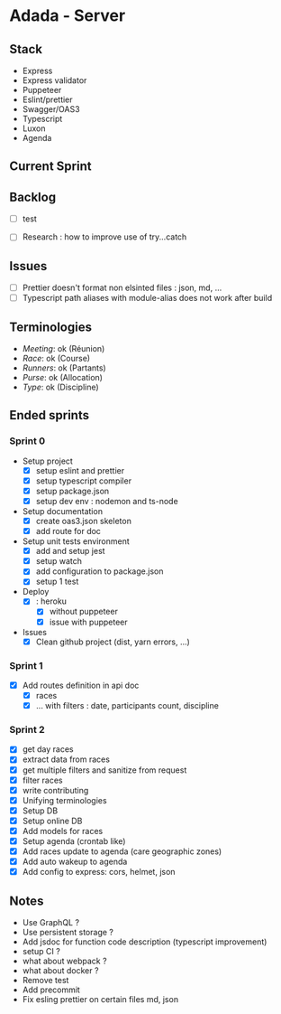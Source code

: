 # Adada - Server

## Stack
- Express
- Express validator
- Puppeteer
- Eslint/prettier
- Swagger/OAS3
- Typescript
- Luxon
- Agenda

## Current Sprint

## Backlog
- [ ] test
- [ ] Research : how to improve use of try...catch


## Issues
  - [ ] Prettier doesn't format non elsinted files : json, md, ...
  - [ ] Typescript path aliases with module-alias does not work after build

## Terminologies
- *Meeting*: ok (Réunion)
- *Race*: ok (Course)
- *Runners*: ok (Partants)
- *Purse*: ok (Allocation)
- *Type*: ok (Discipline)

## Ended sprints

### Sprint 0
- Setup project 
    - [x] setup eslint and prettier
    - [x] setup typescript compiler
    - [x] setup package.json
    - [x] setup dev env : nodemon and ts-node
- Setup documentation 
    - [x] create oas3.json skeleton
    - [x] add route for doc
- Setup unit tests environment
    - [x] add and setup jest
    - [x] setup watch 
    - [x] add configuration to package.json 
    - [x] setup 1 test
- Deploy
  - [x] : heroku
    - [x] without puppeteer 
    - [x] issue with puppeteer
- Issues
  - [x] Clean github project (dist, yarn errors, ...)

### Sprint 1
- [x] Add routes definition in api doc
  - [x] races
  - [x] ... with filters : date, participants count, discipline

### Sprint 2
- [x] get day races
- [x] extract data from races
- [x] get multiple filters and sanitize from request
- [x] filter races
- [x] write contributing
- [x] Unifying terminologies
- [x] Setup DB
- [x] Setup online DB
- [x] Add models for races
- [x] Setup agenda (crontab like) 
- [x] Add races update to agenda (care geographic zones)
- [x] Add auto wakeup to agenda
- [x] Add config to express: cors, helmet, json

## Notes
- Use GraphQL ?
- Use persistent storage ?
- Add jsdoc for function code description (typescript improvement)
- setup CI ?
- what about webpack ? 
- what about docker ? 
- Remove test
- Add precommit
- Fix esling prettier on certain files md, json